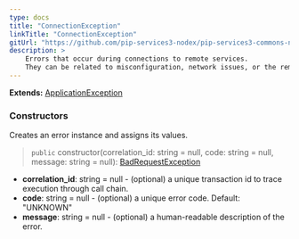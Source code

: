 ```yaml
---
type: docs
title: "ConnectionException"
linkTitle: "ConnectionException"
gitUrl: "https://github.com/pip-services3-nodex/pip-services3-commons-nodex"
description: >
    Errors that occur during connections to remote services.
    They can be related to misconfiguration, network issues, or the remote service itself.
---
```


**Extends:** [ApplicationException](../application_exception)


### Constructors
Creates an error instance and assigns its values.

> `public` constructor(correlation_id: string = null, code: string = null, message: string = null): [BadRequestException]()

- **correlation_id**: string = null - (optional) a unique transaction id to trace execution through call chain.
- **code**: string = null - (optional) a unique error code. Default: "UNKNOWN"
- **message**: string = null - (optional) a human-readable description of the error.

